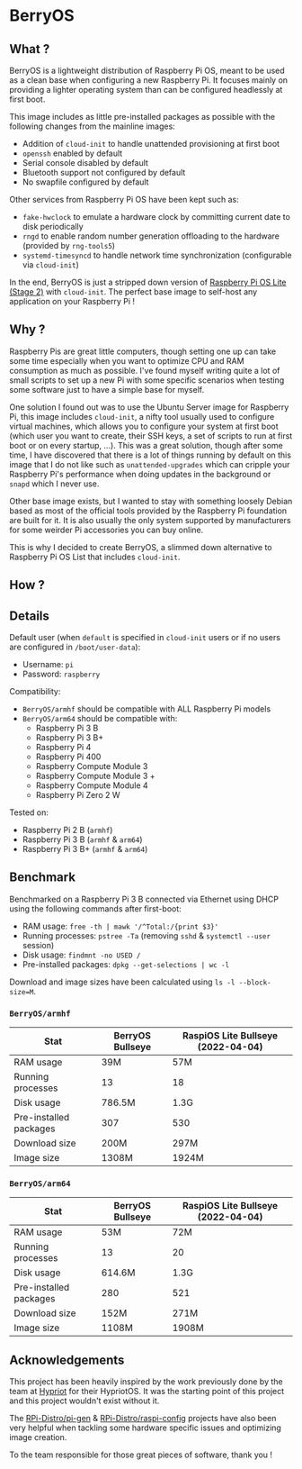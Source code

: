 # BerryOS

## What ?

BerryOS is a lightweight distribution of Raspberry Pi OS, meant to be used as a clean base when configuring a new Raspberry Pi. It focuses mainly on providing a lighter operating system than can be configured headlessly at first boot.

This image includes as little pre-installed packages as possible with the following changes from the mainline images:

- Addition of `cloud-init` to handle unattended provisioning at first boot
- `openssh` enabled by default
- Serial console disabled by default
- Bluetooth support not configured by default
- No swapfile configured by default

Other services from Raspberry Pi OS have been kept such as:

- `fake-hwclock` to emulate a hardware clock by committing current date to disk periodically
- `rngd` to enable random number generation offloading to the hardware (provided by `rng-tools5`)
- `systemd-timesyncd` to handle network time synchronization (configurable via `cloud-init`)

In the end, BerryOS is just a stripped down version of [Raspberry Pi OS Lite (Stage 2)](https://github.com/RPi-Distro/pi-gen/blob/master/README.md#stage-anatomy) with `cloud-init`. The perfect base image to self-host any application on your Raspberry Pi !

## Why ?

Raspberry Pis are great little computers, though setting one up can take some time especially when you want to optimize CPU and RAM consumption as much as possible. I've found myself writing quite a lot of small scripts to set up a new Pi with some specific scenarios when testing some software just to have a simple base for myself.

One solution I found out was to use the Ubuntu Server image for Raspberry Pi, this image includes `cloud-init`, a nifty tool usually used to configure virtual machines, which allows you to configure your system at first boot (which user you want to create, their SSH keys, a set of scripts to run at first boot or on every startup, ...). This was a great solution, though after some time, I have discovered that there is a lot of things running by default on this image that I do not like such as `unattended-upgrades` which can cripple your Raspberry Pi's performance when doing updates in the background or `snapd` which I never use.

Other base image exists, but I wanted to stay with something loosely Debian based as most of the official tools provided by the Raspberry Pi foundation are built for it. It is also usually the only system supported by manufacturers for some weirder Pi accessories you can buy online.

This is why I decided to create BerryOS, a slimmed down alternative to Raspberry Pi OS List that includes `cloud-init`.

## How ?

<!-- TODO: GETTING STARTED -->

## Details

Default user (when `default` is specified in `cloud-init` users or if no users are configured in `/boot/user-data`):

- Username: `pi`
- Password: `raspberry`

Compatibility:

- `BerryOS/armhf` should be compatible with ALL Raspberry Pi models
- `BerryOS/arm64` should be compatible with:
  - Raspberry Pi 3 B
  - Raspberry Pi 3 B+
  - Raspberry Pi 4
  - Raspberry Pi 400
  - Raspberry Compute Module 3
  - Raspberry Compute Module 3 +
  - Raspberry Compute Module 4
  - Raspberry Pi Zero 2 W

Tested on:

- Raspberry Pi 2 B (`armhf`)
- Raspberry Pi 3 B (`armhf` & `arm64`)
- Raspberry Pi 3 B+ (`armhf` & `arm64`)

## Benchmark

Benchmarked on a Raspberry Pi 3 B connected via Ethernet using DHCP using the following commands after first-boot:

- RAM usage: `free -th | mawk '/^Total:/{print $3}'`
- Running processes: `pstree -Ta` (removing `sshd` & `systemctl --user` session)
- Disk usage: `findmnt -no USED /`
- Pre-installed packages: `dpkg --get-selections | wc -l`

Download and image sizes have been calculated using `ls -l --block-size=M`.

### `BerryOS/armhf`

| Stat                   | BerryOS Bullseye | RaspiOS Lite Bullseye (2022-04-04) |
| ---------------------- | ---------------- | ---------------------------------- |
| RAM usage              | 39M              | 57M                                |
| Running processes      | 13               | 18                                 |
| Disk usage             | 786.5M           | 1.3G                               |
| Pre-installed packages | 307              | 530                                |
| Download size          | 200M             | 297M                               |
| Image size             | 1308M            | 1924M                              |

### `BerryOS/arm64`

| Stat                   | BerryOS Bullseye | RaspiOS Lite Bullseye (2022-04-04) |
| ---------------------- | ---------------- | ---------------------------------- |
| RAM usage              | 53M              | 72M                                |
| Running processes      | 13               | 20                                 |
| Disk usage             | 614.6M           | 1.3G                               |
| Pre-installed packages | 280              | 521                                |
| Download size          | 152M             | 271M                               |
| Image size             | 1108M            | 1908M                              |

## Acknowledgements

This project has been heavily inspired by the work previously done by the team at [Hypriot](https://github.com/hypriot) for their HypriotOS. It was the starting point of this project and this project wouldn't exist without it.

The [RPi-Distro/pi-gen](https://github.com/RPi-Distro/pi-gen) & [RPi-Distro/raspi-config](https://github.com/RPi-Distro/raspi-config) projects have also been very helpful when tackling some hardware specific issues and optimizing image creation.

To the team responsible for those great pieces of software, thank you !
